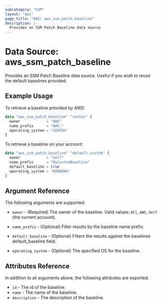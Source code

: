 ```yaml
---
subcategory: "SSM"
layout: "aws"
page_title: "AWS: aws_ssm_patch_baseline"
description: |-
  Provides an SSM Patch Baseline data source
---
```


# Data Source: aws_ssm_patch_baseline

Provides an SSM Patch Baseline data source. Useful if you wish to reuse the default baselines provided.

## Example Usage

To retrieve a baseline provided by AWS:

```terraform
data "aws_ssm_patch_baseline" "centos" {
  owner            = "AWS"
  name_prefix      = "AWS-"
  operating_system = "CENTOS"
}
```

To retrieve a baseline on your account:

```terraform
data "aws_ssm_patch_baseline" "default_custom" {
  owner            = "Self"
  name_prefix      = "MyCustomBaseline"
  default_baseline = true
  operating_system = "WINDOWS"
}
```

## Argument Reference

The following arguments are supported:

* `owner` - (Required) The owner of the baseline. Valid values: `All`, `AWS`, `Self` (the current account).

* `name_prefix` - (Optional) Filter results by the baseline name prefix.

* `default_baseline` - (Optional) Filters the results against the baselines default_baseline field.

* `operating_system` - (Optional) The specified OS for the baseline.

## Attributes Reference

In addition to all arguments above, the following attributes are exported:

* `id` - The id of the baseline.
* `name` - The name of the baseline.
* `description` - The description of the baseline.
